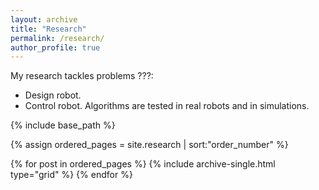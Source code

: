 ```yaml
---
layout: archive
title: "Research"
permalink: /research/
author_profile: true
---
```


My research tackles problems ???:

- Design robot. 
- Control robot.
Algorithms are tested in real robots and in simulations. 
<nbsp>

{% include base_path %}

{% assign ordered_pages = site.research | sort:"order_number" %}

{% for post in ordered_pages %}
  {% include archive-single.html type="grid" %}
{% endfor %}
